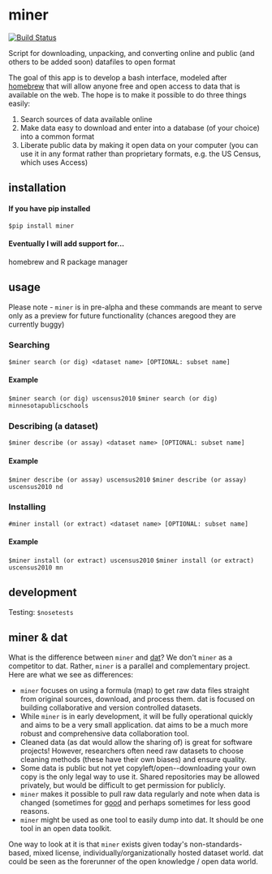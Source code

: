 miner
=====

[![Build Status](https://travis-ci.org/alexanderjfink/miner.png)](https://travis-ci.org/alexanderjfink/miner)

Script for downloading, unpacking, and converting online and public (and others to be added soon) datafiles to open format

The goal of this app is to develop a bash interface, modeled after [homebrew](http://brew.sh "Homebrew for Mac OS X") that will allow anyone free and open access to data that is available on the web. The hope is to make it possible to do three things easily:

1. Search sources of data available online
2. Make data easy to download and enter into a database (of your choice) into a common format
3. Liberate public data by making it open data on your computer (you can use it in any format rather than proprietary formats, e.g. the US Census, which uses Access)

installation
------------

#### If you have pip installed
`$pip install miner`

#### Eventually I will add support for...

homebrew and R package manager

usage
-----

Please note - `miner` is in pre-alpha and these commands are meant to serve only as a preview for future functionality (chances aregood they are currently buggy)

### Searching
`$miner search (or dig) <dataset name> [OPTIONAL: subset name]`

#### Example
`$miner search (or dig) uscensus2010`
`$miner search (or dig) minnesotapublicschools`

### Describing (a dataset)
`$miner describe (or assay) <dataset name> [OPTIONAL: subset name]`

#### Example
`$miner describe (or assay) uscensus2010`
`$miner describe (or assay) uscensus2010 nd`

### Installing
`#miner install (or extract) <dataset name> [OPTIONAL: subset name]`

#### Example
`$miner install (or extract) uscensus2010`
`$miner install (or extract) uscensus2010 mn`

development
-----------

Testing: `$nosetests`

miner & dat
-----------

What is the difference between `miner` and [dat](https://github.com/maxogden/dat "dat on GitHub")? We don't `miner` as a competitor to dat. Rather, `miner` is a parallel and complementary project. Here are what we see as differences:

- `miner` focuses on using a formula (map) to get raw data files straight from original sources, download, and process them. dat is focused on building collaborative and version controlled datasets.
- While `miner` is in early development, it will be fully operational quickly and aims to be a very small application. dat aims to be a much more robust and comprehensive data collaboration tool. 
- Cleaned data (as dat would allow the sharing of) is great for software projects! However, researchers often need raw datasets to choose cleaning methods (these have their own biases) and ensure quality. 
- Some data is public but not yet copyleft/open--downloading your own copy is the only legal way to use it. Shared repositories may be allowed privately, but would be difficult to get permission for publicly.
- `miner` makes it possible to pull raw data regularly and note when data is changed (sometimes for [good](http://www.cs.cmu.edu/~enron/ "enron email data redacted") and perhaps sometimes for less good reasons.
- `miner` might be used as one tool to easily dump into dat. It should be one tool in an open data toolkit.

One way to look at it is that `miner` exists given today's non-standards-based, mixed license, individually/organizationally hosted dataset world. dat could be seen as the forerunner of the open knowledge / open data world.
